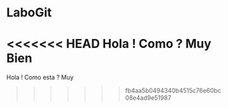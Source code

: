 # LaboGit
<<<<<<< HEAD
Hola ! Como ? Muy Bien
=======
Hola ! Como esta ? Muy 
>>>>>>> fb4aa5b0494340b4515c76e60bc08e4ad9e51987
